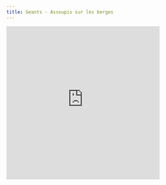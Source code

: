 ```yaml
---
title: Geants - Assoupis sur les berges
---
```


<iframe style="border: 0; width: 400px; height: 400px;" src="https://bandcamp.com/EmbeddedPlayer/track=2361358403/size=large/bgcol=ffffff/linkcol=333333/minimal=true/transparent=true/" seamless><a href="https://christianpacaud.bandcamp.com/track/g-ants-assoupis-sur-les-berges">Géants - Assoupis sur les berges by Christian Pacaud</a></iframe>

